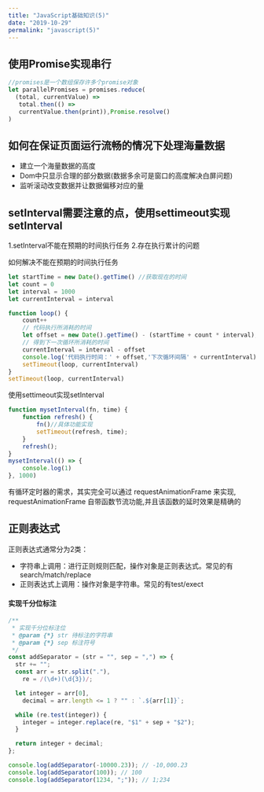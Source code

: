 ```yaml
---
title: "JavaScript基础知识(5)"
date: "2019-10-29"
permalink: "javascript(5)"
---
```



## 使用Promise实现串行
```javascript
//promises是一个数组保存许多个promise对象
let parallelPromises = promises.reduce(
  (total, currentValue) =>
   total.then(() =>
   currentValue.then(print)),Promise.resolve()
)
```

## 如何在保证页面运行流畅的情况下处理海量数据

* 建立一个海量数据的高度
* Dom中只显示合理的部分数据(数据多余可是窗口的高度解决白屏问题)
* 监听滚动改变数据并让数据偏移对应的量


## setInterval需要注意的点，使用settimeout实现setInterval

1.setInterval不能在预期的时间执行任务
2.存在执行累计的问题

如何解决不能在预期的时间执行任务
```javascript
let startTime = new Date().getTime() //获取现在的时间
let count = 0 
let interval = 1000
let currentInterval = interval

function loop() {
    count++
    // 代码执行所消耗的时间
    let offset = new Date().getTime() - (startTime + count * interval);
    // 得到下一次循环所消耗的时间
    currentInterval = interval - offset
    console.log('代码执行时间：' + offset,'下次循环间隔' + currentInterval)
    setTimeout(loop, currentInterval)
}
setTimeout(loop, currentInterval)
```
使用settimeout实现setInterval
```javascript
function mysetInterval(fn, time) {
    function refresh() {
        fn()//具体功能实现
        setTimeout(refresh, time);
    }
    refresh();
}
mysetInterval(() => {
    console.log(1)
}, 1000)
```
有循环定时器的需求，其实完全可以通过 requestAnimationFrame 来实现,
requestAnimationFrame 自带函数节流功能,并且该函数的延时效果是精确的

## 正则表达式

正则表达式通常分为2类：
* 字符串上调用：进行正则规则匹配，操作对象是正则表达式。常见的有 search/match/replace
* 正则表达式上调用：操作对象是字符串。常见的有test/exect

#### 实现千分位标注
```javascript
/**
 * 实现千分位标注位
 * @param {*} str 待标注的字符串
 * @param {*} sep 标注符号
 */
const addSeparator = (str = "", sep = ",") => {
  str += "";
  const arr = str.split("."),
    re = /(\d+)(\d{3})/;

  let integer = arr[0],
    decimal = arr.length <= 1 ? "" : `.${arr[1]}`;

  while (re.test(integer)) {
    integer = integer.replace(re, "$1" + sep + "$2");
  }

  return integer + decimal;
};

console.log(addSeparator(-10000.23)); // -10,000.23
console.log(addSeparator(100)); // 100
console.log(addSeparator(1234, ";")); // 1;234
```

